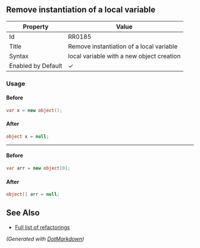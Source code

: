 ## Remove instantiation of a local variable

| Property           | Value                                     |
| ------------------ | ----------------------------------------- |
| Id                 | RR0185                                    |
| Title              | Remove instantiation of a local variable  |
| Syntax             | local variable with a new object creation |
| Enabled by Default | &#x2713;                                  |

### Usage

#### Before

```csharp
var x = new object();
```

#### After

```csharp
object x = null;
```

- - -

#### Before

```csharp
var arr = new object[0];
```

#### After

```csharp
object[] arr = null;
```

## See Also

* [Full list of refactorings](Refactorings.md)


*\(Generated with [DotMarkdown](http://github.com/JosefPihrt/DotMarkdown)\)*